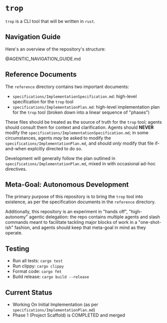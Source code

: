 # `trop`

`trop` is a CLI tool that will be written in `rust`.

## Navigation Guide

Here's an overview of the repository's structure:

@AGENTIC_NAVIGATION_GUIDE.md

## Reference Documents

The `reference` directory contains two important documents:

- `specifications/ImplementationSpecification.md`: high-level specification for the `trop` tool
- `specifications/ImplementationPlan.md`: high-level implementation plan for the `trop` tool (broken down into a linear sequence of "phases")

These files should be treated as the source of truth for the `trop` tool; agents should consult them for context and clarification. Agents should **NEVER** modify the `specifications/ImplementationSpecification.md`; in some circumstances, agents *may* be asked to modify the `specifications/ImplementationPlan.md`, and should *only* modify that file if-and-when explcitly directed to do so.

Development will generally follow the plan outlined in `specifications/ImplementationPlan.md`, mixed in with occasional ad-hoc directives.

## Meta-Goal: Autonomous Development

The primary purpose of this repository is to bring the `trop` tool into existence, as per the specification documents in the `reference` directory.

Additionally, this repository is an experiment in "hands off", "high-autonomy" agentic delegation: the repo contains multiple agents and slash commands meant to facilitate tackling major blocks of work in a "one-shot-ish" fashion, and agents should keep that meta-goal in mind as they operate.

## Testing

- Run all tests: `cargo test`
- Run clippy: `cargo clippy`
- Format code: `cargo fmt`
- Build release: `cargo build --release`

## Current Status

- Working On Initial Implementation (as per `specifications/ImplementationPlan.md`)
- Phase 1 (Project Scaffold) is COMPLETED and merged
